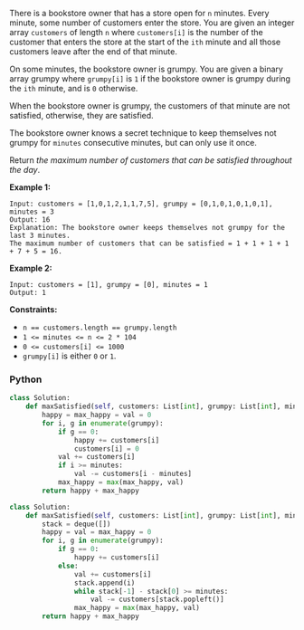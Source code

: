 There is a bookstore owner that has a store open for  `n`  minutes. Every minute, some number of customers enter the store. You are given an integer array  `customers`  of length  `n`  where  `customers[i]`  is the number of the customer that enters the store at the start of the  `ith`  minute and all those customers leave after the end of that minute.

On some minutes, the bookstore owner is grumpy. You are given a binary array grumpy where  `grumpy[i]`  is  `1`  if the bookstore owner is grumpy during the  `ith`  minute, and is  `0`  otherwise.

When the bookstore owner is grumpy, the customers of that minute are not satisfied, otherwise, they are satisfied.

The bookstore owner knows a secret technique to keep themselves not grumpy for  `minutes`  consecutive minutes, but can only use it once.

Return  _the maximum number of customers that can be satisfied throughout the day_.

**Example 1:**
```
Input: customers = [1,0,1,2,1,1,7,5], grumpy = [0,1,0,1,0,1,0,1], minutes = 3
Output: 16
Explanation: The bookstore owner keeps themselves not grumpy for the last 3 minutes. 
The maximum number of customers that can be satisfied = 1 + 1 + 1 + 1 + 7 + 5 = 16.
```

**Example 2:**
```
Input: customers = [1], grumpy = [0], minutes = 1
Output: 1
```

**Constraints:**

-   `n == customers.length == grumpy.length`
-   `1 <= minutes <= n <= 2 * 104`
-   `0 <= customers[i] <= 1000`
-   `grumpy[i]`  is either  `0`  or  `1`.


### Python

```python
class Solution:
    def maxSatisfied(self, customers: List[int], grumpy: List[int], minutes: int) -> int:
        happy = max_happy = val = 0
        for i, g in enumerate(grumpy):
            if g == 0:
                happy += customers[i]
                customers[i] = 0
            val += customers[i]
            if i >= minutes:
                val -= customers[i - minutes]
            max_happy = max(max_happy, val)
        return happy + max_happy
```

```python
class Solution:
    def maxSatisfied(self, customers: List[int], grumpy: List[int], minutes: int) -> int:
        stack = deque([])
        happy = val = max_happy = 0
        for i, g in enumerate(grumpy):
            if g == 0:
                happy += customers[i]
            else:
                val += customers[i]
                stack.append(i)
                while stack[-1] - stack[0] >= minutes:
                    val -= customers[stack.popleft()]
                max_happy = max(max_happy, val)
        return happy + max_happy
```